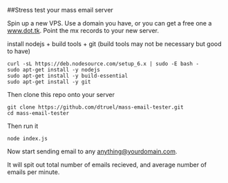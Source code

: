 ##Stress test your mass email server

Spin up a new VPS.  Use a domain you have, or you can get a free one a www.dot.tk.  Point the mx records to your new server.

install nodejs + build tools + git (build tools may not be necessary but good to have)

```
curl -sL https://deb.nodesource.com/setup_6.x | sudo -E bash -
sudo apt-get install -y nodejs
sudo apt-get install -y build-essential
sudo apt-get install -y git
```


Then clone this repo onto your server
```
git clone https://github.com/dtruel/mass-email-tester.git
cd mass-email-tester
```

Then run it
```
node index.js
```

Now start sending email to any anything@yourdomain.com.

It will spit out total number of emails recieved, and average number of emails per minute.


